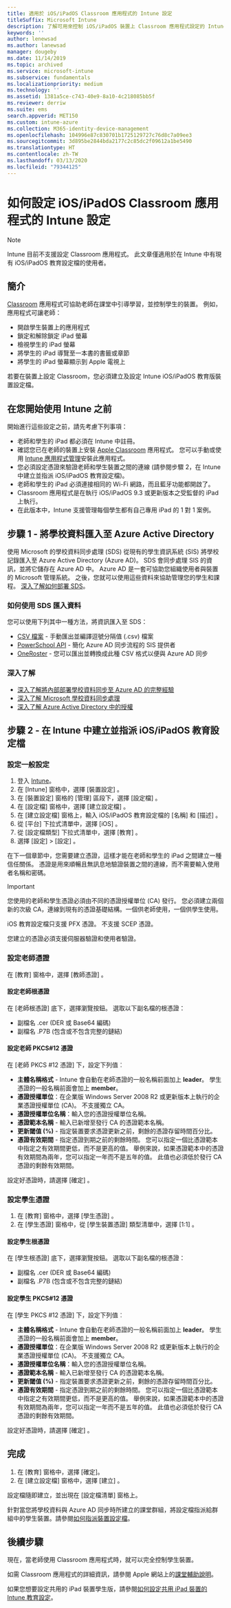 ```yaml
---
title: 適用於 iOS/iPadOS Classroom 應用程式的 Intune 設定
titleSuffix: Microsoft Intune
description: 了解可用來控制 iOS/iPadOS 裝置上 Classroom 應用程式設定的 Intune 設定。
keywords: ''
author: lenewsad
ms.author: lanewsad
manager: dougeby
ms.date: 11/14/2019
ms.topic: archived
ms.service: microsoft-intune
ms.subservice: fundamentals
ms.localizationpriority: medium
ms.technology: ''
ms.assetid: 1381a5ce-c743-40e9-8a10-4c218085bb5f
ms.reviewer: derriw
ms.suite: ems
search.appverid: MET150
ms.custom: intune-azure
ms.collection: M365-identity-device-management
ms.openlocfilehash: 104996e87c830701b1725129727c76d8c7a09ee3
ms.sourcegitcommit: 3d895be2844bda2177c2c85dc2f09612a1be5490
ms.translationtype: HT
ms.contentlocale: zh-TW
ms.lasthandoff: 03/13/2020
ms.locfileid: "79344125"
---
```

# <a name="how-to-configure-intune-settings-for-the-iosipados-classroom-app"></a>如何設定 iOS/iPadOS Classroom 應用程式的 Intune 設定

> [!NOTE]
> Intune 目前不支援設定 Classroom 應用程式。 此文章僅適用於在 Intune 中有現有 iOS/iPadOS 教育設定檔的使用者。  

## <a name="introduction"></a>簡介
[Classroom](https://itunes.apple.com/app/id1085319084) 應用程式可協助老師在課堂中引導學習，並控制學生的裝置。 例如，應用程式可讓老師：

- 開啟學生裝置上的應用程式
- 鎖定和解除鎖定 iPad 螢幕
- 檢視學生的 iPad 螢幕
- 將學生的 iPad 導覽至一本書的書籤或章節
- 將學生的 iPad 螢幕顯示到 Apple 電視上

若要在裝置上設定 Classroom，您必須建立及設定 Intune iOS/iPadOS 教育版裝置設定檔。

## <a name="before-you-start"></a>在您開始使用 Intune 之前

開始進行這些設定之前，請先考慮下列事項：

- 老師和學生的 iPad 都必須在 Intune 中註冊。
- 確認您已在老師的裝置上安裝 [Apple Classroom](https://itunes.apple.com/us/app/classroom/id1085319084?mt=8) 應用程式。 您可以手動或使用 [Intune 應用程式管理](../apps/app-management.md)安裝此應用程式。
- 您必須設定憑證來驗證老師和學生裝置之間的連線 (請參閱步驟 2，在 Intune 中建立並指派 iOS/iPadOS 教育設定檔)。
- 老師和學生的 iPad 必須連接相同的 Wi-Fi 網路，而且藍牙功能都開啟了。
- Classroom 應用程式是在執行 iOS/iPadOS 9.3 或更新版本之受監督的 iPad 上執行。
- 在此版本中，Intune 支援管理每個學生都有自己專用 iPad 的 1 對 1 案例。


## <a name="step-1---import-your-school-data-into-azure-active-directory"></a>步驟 1 - 將學校資料匯入至 Azure Active Directory

使用 Microsoft 的學校資料同步處理 (SDS) 從現有的學生資訊系統 (SIS) 將學校記錄匯入至 Azure Active Directory (Azure AD)。
SDS 會同步處理 SIS 的資訊，並將它儲存在 Azure AD 中。 Azure AD 是一套可協助您組織使用者與裝置的 Microsoft 管理系統。 之後，您就可以使用這些資料來協助管理您的學生和課程。 [深入了解如何部署 SDS](https://support.office.com/article/Overview-of-School-Data-Sync-and-Classroom-f3d1147b-4ade-4905-8518-508e729f2e91)。

### <a name="how-to-import-data-using-sds"></a>如何使用 SDS 匯入資料

您可以使用下列其中一種方法，將資訊匯入至 SDS：

- [CSV 檔案](https://support.office.com/article/Follow-these-steps-71d5fe4a-aa51-4f35-9b53-348898a390a1) - 手動匯出並編譯逗號分隔值 (.csv) 檔案
- [PowerSchool API](https://support.office.com/article/Follow-these-steps-851b5edc-558f-43a9-9122-b2d63458cb8f) - 簡化 Azure AD 同步流程的 SIS 提供者
- [OneRoster](https://support.office.com/article/Follow-these-steps-f43cbb2a-b502-497d-a8b1-783dc05a57ab) - 您可以匯出並轉換成此種 CSV 格式以便與 Azure AD 同步

### <a name="find-out-more"></a>深入了解

- [深入了解將內部部署學校資料同步至 Azure AD 的完整經驗](https://docs.microsoft.com/azure/active-directory/connect/active-directory-aadconnect)
- [深入了解 Microsoft 學校資料同步處理](https://sds.microsoft.com/)
- [深入了解 Azure Active Directory 中的授權](https://docs.microsoft.com/azure/active-directory/active-directory-licensing-whatis-azure-portal)

## <a name="step-2---create-and-assign-an-iosipados-education-profile-in-intune"></a>步驟 2 - 在 Intune 中建立並指派 iOS/iPadOS 教育設定檔

### <a name="configure-general-settings"></a>設定一般設定

1. 登入 [Intune](https://go.microsoft.com/fwlink/?linkid=2090973)。
3. 在 [Intune]  窗格中，選擇 [裝置設定]  。
2. 在 [裝置設定]  窗格的 [管理]  區段下，選擇 [設定檔]  。
5. 在 [設定檔] 窗格中，選擇 [建立設定檔]  。
6. 在 [建立設定檔]  窗格上，輸入 iOS/iPadOS 教育設定檔的 [名稱]  和 [描述]  。
7. 從 [平台]  下拉式清單中，選擇 [iOS]  。
8. 從 [設定檔類型]  下拉式清單中，選擇 [教育]  。
9. 選擇 [設定]   >  [設定]  。


在下一個章節中，您需要建立憑證，這樣才能在老師和學生的 iPad 之間建立一種信任關係。 憑證是用來順暢且無訊息地驗證裝置之間的連線，而不需要輸入使用者名稱和密碼。

>[!IMPORTANT]
>您使用的老師和學生憑證必須由不同的憑證授權單位 (CA) 發行。 您必須建立兩個新的次級 CA，連線到現有的憑證基礎結構。一個供老師使用，一個供學生使用。

iOS 教育設定檔只支援 PFX 憑證。 不支援 SCEP 憑證。

您建立的憑證必須支援伺服器驗證和使用者驗證。

### <a name="configure-teacher-certificates"></a>設定老師憑證

在 [教育]  窗格中，選擇 [教師憑證]  。

#### <a name="configure-teacher-root-certificate"></a>設定老師根憑證

在 [老師根憑證]  底下，選擇瀏覽按鈕。 選取以下副名檔的根憑證：
- 副檔名 .cer (DER 或 Base64 編碼) 
- 副檔名 .P7B (包含或不包含完整的鏈結)

#### <a name="configure-teacher-pkcs12-certificate"></a>設定老師 PKCS#12 憑證

在 [老師 PKCS #12 憑證]  下，設定下列值︰

- **主體名稱格式** - Intune 會自動在老師憑證的一般名稱前面加上 **leader**。 學生憑證的一般名稱前面會加上 **member**。
- **憑證授權單位**：在企業版 Windows Server 2008 R2 或更新版本上執行的企業憑證授權單位 (CA)。 不支援獨立 CA。 
- **憑證授權單位名稱**：輸入您的憑證授權單位名稱。
- **憑證範本名稱** - 輸入已新增至發行 CA 的憑證範本名稱。 
- **更新閾值 (%)** - 指定裝置要求憑證更新之前，剩餘的憑證存留時間百分比。
- **憑證有效期間** - 指定憑證到期之前的剩餘時間。
您可以指定一個比憑證範本中指定之有效期間更低，而不是更高的值。 舉例來說，如果憑證範本中的憑證有效期間為兩年，您可以指定一年而不是五年的值。 此值也必須低於發行 CA 憑證的剩餘有效期間。

設定好憑證時，請選擇 [確定]  。

### <a name="configure-student-certificates"></a>設定學生憑證

1. 在 [教育]  窗格中，選擇 [學生憑證]  。
2. 在 [學生憑證]  窗格中，從 [學生裝置憑證]  類型清單中，選擇 [1:1]  。

#### <a name="configure-student-root-certificate"></a>設定學生根憑證

在 [學生根憑證]  底下，選擇瀏覽按鈕。 選取以下副名檔的根憑證：
- 副檔名 .cer (DER 或 Base64 編碼) 
- 副檔名 .P7B (包含或不包含完整的鏈結)

#### <a name="configure-student-pkcs12-certificate"></a>設定學生 PKCS#12 憑證

在 [學生 PKCS #12 憑證]  下，設定下列值︰

- **主體名稱格式** - Intune 會自動在老師憑證的一般名稱前面加上 **leader**。 學生憑證的一般名稱前面會加上 **member**。
- **憑證授權單位**：在企業版 Windows Server 2008 R2 或更新版本上執行的企業憑證授權單位 (CA)。 不支援獨立 CA。 
- **憑證授權單位名稱**：輸入您的憑證授權單位名稱。
- **憑證範本名稱** - 輸入已新增至發行 CA 的憑證範本名稱。 
- **更新閾值 (%)** - 指定裝置要求憑證更新之前，剩餘的憑證存留時間百分比。
- **憑證有效期間** - 指定憑證到期之前的剩餘時間。
您可以指定一個比憑證範本中指定之有效期間更低，而不是更高的值。 舉例來說，如果憑證範本中的憑證有效期間為兩年，您可以指定一年而不是五年的值。 此值也必須低於發行 CA 憑證的剩餘有效期間。

設定好憑證時，請選擇 [確定]  。

## <a name="finish-up"></a>完成

1. 在 [教育]  窗格中，選擇 [確定]。
2. 在 [建立設定檔]  窗格中，選擇 [建立]  。

設定檔隨即建立，並出現在 [設定檔清單] 窗格上。

針對當您將學校資料與 Azure AD 同步時所建立的課堂群組，將設定檔指派給群組中的學生裝置。請參閱[如何指派裝置設定檔](../configuration/device-profile-assign.md)。

## <a name="next-steps"></a>後續步驟

現在，當老師使用 Classroom 應用程式時，就可以完全控制學生裝置。

如需 Classroom 應用程式的詳細資訊，請參閱 Apple 網站上的[課堂輔助說明](https://help.apple.com/classroom/ipad/2.0/)。

如果您想要設定共用的 iPad 裝置學生版，請參閱[如何設定共用 iPad 裝置的 Intune 教育設定](education-settings-configure-ios-shared.md)。
